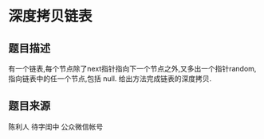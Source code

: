 # 深度拷贝链表 #

## 题目描述 ##
有一个链表,每个节点除了next指针指向下一个节点之外,又多出一个指针random, 指向链表中的任一个节点,包括 null. 给出方法完成链表的深度拷贝.

## 题目来源 ##
陈利人 待字闺中 公众微信帐号
